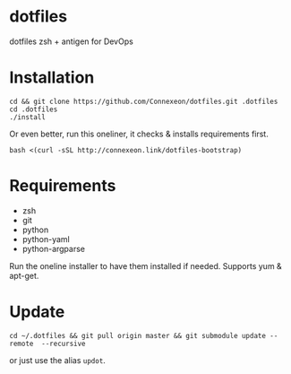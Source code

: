 # dotfiles

dotfiles zsh + antigen for DevOps

# Installation

    cd && git clone https://github.com/Connexeon/dotfiles.git .dotfiles
    cd .dotfiles
    ./install

Or even better, run this oneliner, it checks & installs requirements first.

    bash <(curl -sSL http://connexeon.link/dotfiles-bootstrap)

# Requirements

- zsh 
- git
- python
- python-yaml
- python-argparse

Run the oneline installer to have them installed if needed. Supports yum & apt-get.

# Update

    cd ~/.dotfiles && git pull origin master && git submodule update --remote  --recursive

or just use the alias `updot`.


